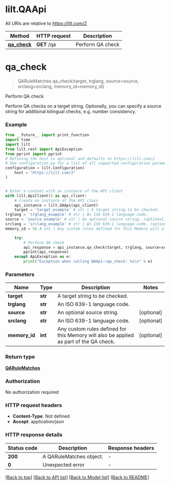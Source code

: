 # lilt.QAApi

All URIs are relative to *https://lilt.com/2*

Method | HTTP request | Description
------------- | ------------- | -------------
[**qa_check**](QAApi.md#qa_check) | **GET** /qa | Perform QA check


# **qa_check**
> QARuleMatches qa_check(target, trglang, source=source, srclang=srclang, memory_id=memory_id)

Perform QA check

Perform QA checks on a target string. Optionally, you can specify a source string for additional bilingual checks, e.g. number consistency. 

### Example

```python
from __future__ import print_function
import time
import lilt
from lilt.rest import ApiException
from pprint import pprint
# Defining the host is optional and defaults to https://lilt.com/2
# See configuration.py for a list of all supported configuration parameters.
configuration = lilt.Configuration(
    host = "https://lilt.com/2"
)


# Enter a context with an instance of the API client
with lilt.ApiClient() as api_client:
    # Create an instance of the API class
    api_instance = lilt.QAApi(api_client)
    target = 'target_example' # str | A target string to be checked.
trglang = 'trglang_example' # str | An ISO 639-1 language code.
source = 'source_example' # str | An optional source string. (optional)
srclang = 'srclang_example' # str | An ISO 639-1 language code. (optional)
memory_id = 56 # int | Any custom rules defined for this Memory will also be applied as part of the QA check.  (optional)

    try:
        # Perform QA check
        api_response = api_instance.qa_check(target, trglang, source=source, srclang=srclang, memory_id=memory_id)
        pprint(api_response)
    except ApiException as e:
        print("Exception when calling QAApi->qa_check: %s\n" % e)
```

### Parameters

Name | Type | Description  | Notes
------------- | ------------- | ------------- | -------------
 **target** | **str**| A target string to be checked. | 
 **trglang** | **str**| An ISO 639-1 language code. | 
 **source** | **str**| An optional source string. | [optional] 
 **srclang** | **str**| An ISO 639-1 language code. | [optional] 
 **memory_id** | **int**| Any custom rules defined for this Memory will also be applied as part of the QA check.  | [optional] 

### Return type

[**QARuleMatches**](QARuleMatches.md)

### Authorization

No authorization required

### HTTP request headers

 - **Content-Type**: Not defined
 - **Accept**: application/json

### HTTP response details
| Status code | Description | Response headers |
|-------------|-------------|------------------|
**200** | A QARuleMatches object. |  -  |
**0** | Unexpected error |  -  |

[[Back to top]](#) [[Back to API list]](../README.md#documentation-for-api-endpoints) [[Back to Model list]](../README.md#documentation-for-models) [[Back to README]](../README.md)

